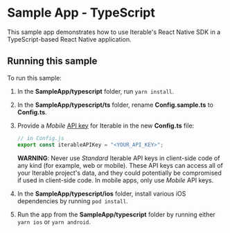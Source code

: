 # Sample App - TypeScript

This sample app demonstrates how to use Iterable's React Native SDK in a
TypeScript-based React Native application.

## Running this sample

To run this sample:

1. In the **SampleApp/typescript** folder, run `yarn install`.

2. In the **SampleApp/typescript/ts** folder, rename **Config.sample.ts** to
   **Config.ts**.

3. Provide a _Mobile_ [API key](https://support.iterable.com/hc/articles/360043464871) 
   for Iterable in the new **Config.ts** file:

	```typescript
	// in Config.js
	export const iterableAPIKey = "<YOUR_API_KEY>";
	```

	**WARNING**: Never use _Standard_ Iterable API keys in client-side
	code of any kind (for example, web or mobile). These API keys can access all
	of your Iterable project's data, and they could potentially be compromised if
	used in client-side code. In mobile apps, only use _Mobile_ API keys.

4. In the **SampleApp/typescript/ios** folder, install various iOS dependencies
   by running `pod install`.

5. Run the app from the **SampleApp/typescript** folder by running either
   `yarn ios` or `yarn android`.

